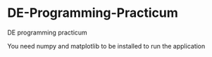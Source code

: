 # DE-Programming-Practicum
DE programming practicum

You need numpy and matplotlib to be installed to run the application
